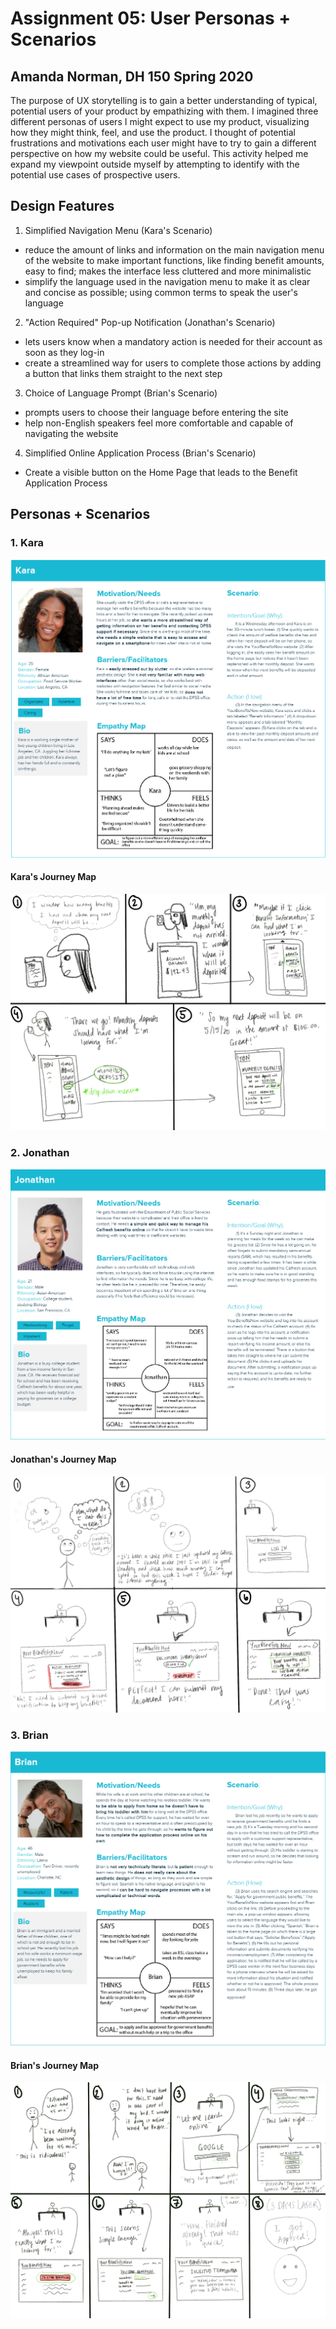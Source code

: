 # Assignment 05: User Personas + Scenarios
## Amanda Norman, DH 150 Spring 2020
The purpose of UX storytelling is to gain a better understanding of typical, potential users of your product by empathizing with them. I imagined three different personas of users I might expect to use my product, visualizing how they might think, feel, and use the product. I thought of potential frustrations and motivations each user might have to try to gain a different perspective on how my website could be useful. This activity helped me expand my viewpoint outside myself by attempting to identify with the potential use cases of prospective users.    
## Design Features
1. Simplified Navigation Menu (Kara's Scenario)
* reduce the amount of links and information on the main navigation menu of the website to make important functions, like finding benefit amounts, easy to find; makes the interface less cluttered and more minimalistic  
* simplify the language used in the navigation menu to make it as clear and concise as possible; using common terms to speak the user's language

2. "Action Required" Pop-up Notification (Jonathan's Scenario)
* lets users know when a mandatory action is needed for their account as soon as they log-in
* create a streamlined way for users to complete those actions by adding a button that links them straight to the next step

3. Choice of Language Prompt (Brian's Scenario)
* prompts users to choose their language before entering the site
* help non-English speakers feel more comfortable and capable of navigating the website

4. Simplified Online Application Process (Brian's Scenario)
* Create a visible button on the Home Page that leads to the Benefit Application Process

## Personas + Scenarios
### 1. Kara
![kara-persona](https://github.com/amanda-norman/DH150-amandanorman/blob/master/Kara-Persona.png)
#### Kara's Journey Map
![kara-journey](https://github.com/amanda-norman/DH150-amandanorman/blob/master/Persona_2.png)
### 2. Jonathan
![Jonathan-persona](https://github.com/amanda-norman/DH150-amandanorman/blob/master/Jonathan-Persona.png)
#### Jonathan's Journey Map
![Jonathan-journey](https://github.com/amanda-norman/DH150-amandanorman/blob/master/Persona_1.png)
### 3. Brian
![Brian-persona](https://github.com/amanda-norman/DH150-amandanorman/blob/master/Brian-Persona.png)
#### Brian's Journey Map
![Brian-journey](https://github.com/amanda-norman/DH150-amandanorman/blob/master/Persona_3.png)
